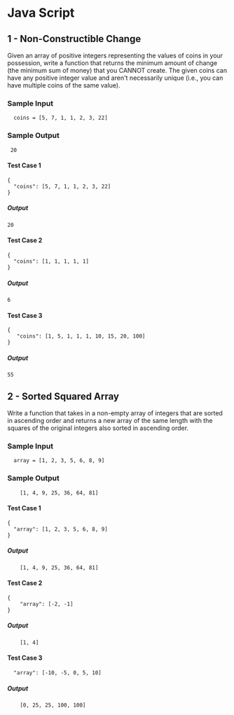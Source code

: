 # Java Script

## 1 - Non-Constructible Change

Given an array of positive integers representing the values of coins in your possession, write a function that returns the minimum amount of change (the minimum sum of money) that you CANNOT create. The given coins can have
any positive integer value and aren't necessarily unique (i.e., you can have multiple coins of the same value).

### Sample Input

```
  coins = [5, 7, 1, 1, 2, 3, 22]
```

### Sample Output

```
 20
```

#### Test Case 1

```
{
  "coins": [5, 7, 1, 1, 2, 3, 22]
}
```

##### Output

```
20
```

#### Test Case 2

```
{
  "coins": [1, 1, 1, 1, 1]
}
```

##### Output

```
6
```

#### Test Case 3

```
{
   "coins": [1, 5, 1, 1, 1, 10, 15, 20, 100]
}
```

##### Output

```
55
```

## 2 - Sorted Squared Array

Write a function that takes in a non-empty array of integers that are sorted in ascending order and returns a new array of the same length with the squares of the original integers also sorted in ascending order.

### Sample Input

```
  array = [1, 2, 3, 5, 6, 8, 9]
```

### Sample Output

```
    [1, 4, 9, 25, 36, 64, 81]
```

#### Test Case 1

```
{
  "array": [1, 2, 3, 5, 6, 8, 9]
}
```

##### Output

```
    [1, 4, 9, 25, 36, 64, 81]
```

#### Test Case 2

```
{
    "array": [-2, -1]
}
```

##### Output

```
    [1, 4]
```

#### Test Case 3

```
  "array": [-10, -5, 0, 5, 10]
```

##### Output

```
    [0, 25, 25, 100, 100]
```
